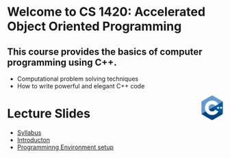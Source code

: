 # Welcome to CS 1420: Accelerated Object Oriented Programming

## This course provides the basics of computer programming using C++. 
   + Computational problem solving techniques
   + How to write powerful and elegant C++ code


<img align="right" width="10%" src="Images/course-image.png">

# Lecture Slides
+  [Syllabus](Slides/0.CourseSyllabus.pdf)
+  [Introducton](Slides/1.Introduction.pdf)
+  [Programminng Environment setup](Slides/1-0ProgrammingEnvironment.pdf)